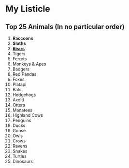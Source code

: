 # My Listicle

## Top 25 Animals (In no particular order)

1. **Raccoons**
2. **Sloths**
3. [**Bears**](https://bearwithus.org/8-bears-of-the-world/)
4. Tigers
5. Ferrets
6. Monkeys & Apes
7. Badgers
8. Red Pandas
9. Foxes
10. Platapi
11. Bats
12. Hedgehogs
13. Axoltl
14. Otters
15. Manatees
16. Highland Cows
17. Penguins
18. Ducks
19. Goose
20. Owls
21. Crows
22. Ravens
23. Snakes
24. Turtles
25. Dinosaurs
